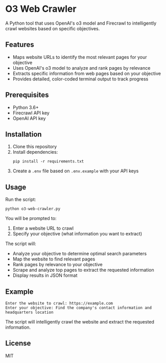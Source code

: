 # O3 Web Crawler

A Python tool that uses OpenAI's o3 model and Firecrawl to intelligently crawl websites based on specific objectives.

## Features

- Maps website URLs to identify the most relevant pages for your objective
- Uses OpenAI's o3 model to analyze and rank pages by relevance
- Extracts specific information from web pages based on your objective
- Provides detailed, color-coded terminal output to track progress

## Prerequisites

- Python 3.6+
- Firecrawl API key
- OpenAI API key

## Installation

1. Clone this repository
2. Install dependencies:
   ```
   pip install -r requirements.txt
   ```
3. Create a `.env` file based on `.env.example` with your API keys

## Usage

Run the script:

```
python o3-web-crawler.py
```

You will be prompted to:

1. Enter a website URL to crawl
2. Specify your objective (what information you want to extract)

The script will:

- Analyze your objective to determine optimal search parameters
- Map the website to find relevant pages
- Rank pages by relevance to your objective
- Scrape and analyze top pages to extract the requested information
- Display results in JSON format

## Example

```
Enter the website to crawl: https://example.com
Enter your objective: Find the company's contact information and headquarters location
```

The script will intelligently crawl the website and extract the requested information.

## License

MIT
